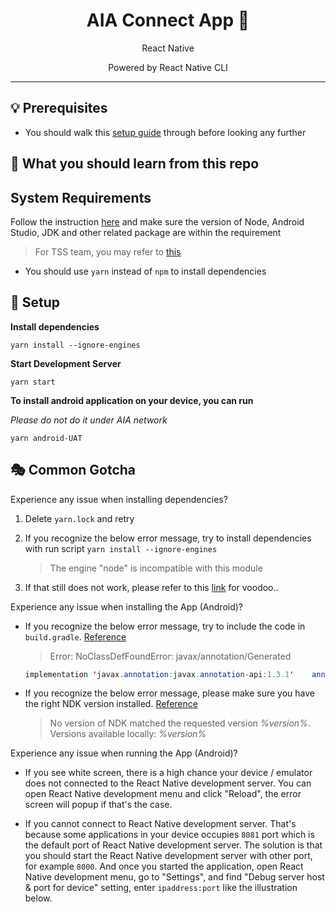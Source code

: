 <div align="center">
<h1>AIA Connect App 📱</h1>
<p>React Native</p>
<p>Powered by React Native CLI</p>
<hr />
</div>

## 💡 Prerequisites

- You should walk this [setup guide](https://aiahk-confluence.aiaazure.biz/display/ACTA/RN+Setup) through before looking any further

## 🎃 What you should learn from this repo

## System Requirements

Follow the instruction [here](https://reactnative.dev/docs/environment-setup) and make sure the version of Node, Android Studio, JDK and other related package are within the requirement

> For TSS team, you may refer to [this](https://www.react-native.cn/docs/environment-setup/)

- You should use `yarn` instead of `npm` to install dependencies

## 🚀 Setup

**Install dependencies**

```shell
yarn install --ignore-engines
```

**Start Development Server**

```shell
yarn start
```

**To install android application on your device, you can run**

_Please do not do it under AIA network_

```shell
yarn android-UAT
```

## 🎭 Common Gotcha

Experience any issue when installing dependencies?

1. Delete `yarn.lock` and retry
2. If you recognize the below error message, try to install dependencies with run script `yarn install --ignore-engines`

   > The engine "node" is incompatible with this module
3. If that still does not work, please refer to this [link](https://github.com/yarnpkg/yarn/issues/5259) for voodoo..

Experience any issue when installing the App (Android)?

- If you recognize the below error message, try to include the code in `build.gradle`. [Reference](https://hosochin.com/2021/07/15/post-871/)

  > Error: NoClassDefFoundError: javax/annotation/Generated

  ```java
  implementation 'javax.annotation:javax.annotation-api:1.3.1'    annotationProcessor("javax.annotation:javax.annotation-api:1.3.2")
  ```

- If you recognize the below error message, please make sure you have the right NDK version installed. [Reference](https://stackoverflow.com/questions/60404457/no-version-of-ndk-matched-the-requested-version)

  > No version of NDK matched the requested version _%version%_. Versions available locally: _%version%_

Experience any issue when running the App (Android)?

- If you see white screen, there is a high chance your device / emulator does not connected to the React Native development server. You can open React Native development menu and click "Reload", the error screen will popup if that's the case.

- If you cannot connect to React Native development server. That's because some applications in your device occupies `8081` port which is the default port of React Native development  server. The solution is that you should start the React Native development server with other port, for example `8000`. And once you started the application, open React Native development menu, go to "Settings", and find "Debug server host & port for device" setting, enter `ipaddress:port` like the illustration below.
